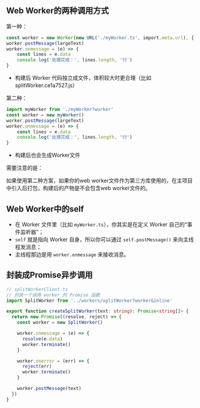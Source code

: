 ## Web Worker的两种调用方式

第一种：

```ts
const worker = new Worker(new URL('./myWorker.ts', import.meta.url), { type: 'module' })
worker.postMessage(largeText)
worker.onmessage = (e) => {
    const lines = e.data
    console.log('处理完成：', lines.length, '行')
}
```

- 构建后 Worker 代码独立成文件，体积较大时更合理（比如splitWorker.ce1a7527.js）



第二种：

```ts
import myWorker from './myWorker?worker'
const worker = new myWorker()
worker.postMessage(largeText)
worker.onmessage = (e) => {
    const lines = e.data
    console.log('处理完成：', lines.length, '行')
}
```

- 构建后也会生成Worker文件

需要注意的是：

如果使用第二种方案，如果你的web worker文件作为第三方库使用的，在主项目中引入后打包，构建后的产物是不会包含web worker文件的。

## Web Worker中的self

- 在 Worker 文件里（比如 `myWorker.ts`），你其实是在定义 Worker 自己的“事件监听器”；
- `self` 就是指向 Worker 自身，所以你可以通过 `self.postMessage()` 来向主线程发消息；
- 主线程那边是用 `worker.onmessage` 来接收消息。



## 封装成Promise异步调用

```ts
// splitWorkerClient.ts
// 封装一个调用 worker 的 Promise 函数
import SplitWorker from '../workers/splitWorker?worker&inline'

export function createSplitWorker(text: string): Promise<string[]> {
  return new Promise((resolve, reject) => {
    const worker = new SplitWorker()

    worker.onmessage = (e) => {
      resolve(e.data)
      worker.terminate()
    }

    worker.onerror = (err) => {
      reject(err)
      worker.terminate()
    }

    worker.postMessage(text)
  })
}
```

